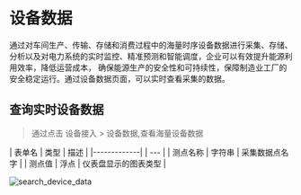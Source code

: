 # 设备数据

通过对车间生产、传输、存储和消费过程中的海量时序设备数据进行采集、存储、分析以及对电力系统的实时监控、精准预测和智能调度，企业可以有效提升能源利用效率，降低运营成本，
确保能源生产的安全性和可持续性，保障制造业工厂的安全稳定运行。通过设备数据页面，可以实时查看采集的数据。

## 查询实时设备数据

 > 通过点击 设备接入 > 设备数据,查看海量设备数据

| 表单名         | 类型 | 描述 |
|-------------|  | --- |
| 测点名称       | 字符串	| 采集数据点名字 |
| 测点值       |	浮点 |	仪表盘显示的图表类型 |



![search_device_data](/docs-assets/img/device/search_device_data.png)
 

